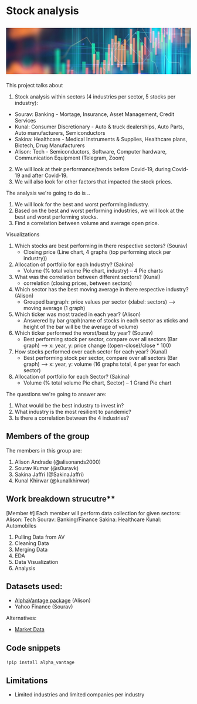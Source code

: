 # Stock analysis
![image](1577053187174.jpg)
---

This project talks about 
1. Stock analysis within sectors (4 industries per sector, 5 stocks per industry): 
  - Sourav: Banking - Mortage, Insurance, Asset Management, Credit Services
  - Kunal: Consumer Discretionary - Auto & truck dealerships, Auto Parts, Auto manufacturers, Semiconductors
  - Sakina: Healthcare - Medical Instruments & Supplies, Healthcare plans, Biotech, Drug Manufacturers
  - Alison: Tech - Semiconductors, Software, Computer hardware, Communication Equipment (Telegram, Zoom)
2. We will look at their performance/trends before Covid-19, during Covid-19 and after Covid-19.
3. We will also look for other factors that impacted the stock prices.

The analysis we're going to do is .. 
1. We will look for the best and worst performing industry. 
2. Based on the best and worst performing industries, we will look at the best and worst performing stocks.
3. Find a correlation between volume and average open price.

Visualizations
1. Which stocks are best performing in there respective sectors? (Sourav)
    - Closing price (Line chart, 4 graphs (top performing stock per industry))
2. Allocation of portfolio for each Industry?  (Sakina)
    - Volume (% total volume Pie chart, industry) – 4 Pie charts
3. What was the correlation between different sectors? (Kunal)
    - correlation (closing prices, between sectors)
4. Which sector has the best moving average in there respective industry? (Alison)
    - Grouped bargraph: price values per sector (xlabel: sectors) --> moving average (1 graph)
5. Which ticker was most traded in each year? (Alison)
    - Answered by bar graph(name of stocks in each sector as xticks and height of the bar will be the average of volume)
6. Which ticker performed the worst/best by year? (Sourav)
    - Best performing stock per sector, compare over all sectors (Bar graph) --> x: year, y: price change ((open-close)/close * 100)
7. How stocks performed over each sector for each year? (Kunal)
    - Best performing stock per sector, compare over all sectors (Bar graph) --> x: year, y: volume (16 graphs total, 4 per year for each sector)
8. Allocation of portfolio for each Sector? (Sakina)
    - Volume (% total volume Pie chart, Sector) – 1 Grand Pie chart

The questions we're going to answer are: 
1. What would be the best industry to invest in?
2. What industry is the most resilient to pandemic?
3. Is there a correlation between the 4 industries?

## Members of the group

The members in this group are: 
1. Alison Andrade (@alisonands2000)
2. Sourav Kumar (@s0uravk)
3. Sakina Jaffri (@SakinaJaffri)
4. Kunal Khirwar (@kunalkhirwar)

## Work breakdown strucutre**
[Member #] 
Each member will perform data collection for given sectors:
Alison: Tech
Sourav: Banking/Finance
Sakina: Healthcare
Kunal: Automobiles

1. Pulling Data from AV
2. Cleaning Data
3. Merging Data
4. EDA
5. Data Visualization
6. Analysis

## Datasets used: 
- [AlphaVantage package](https://www.alphavantage.co/documentation/) (Alison)
- Yahoo Finance (Sourav)

Alternatives:
- [Market Data](https://docs.marketdata.app/api/)

## Code snippets
`!pip install alpha_vantage`

## Limitations
- Limited industries and limited companies per industry
